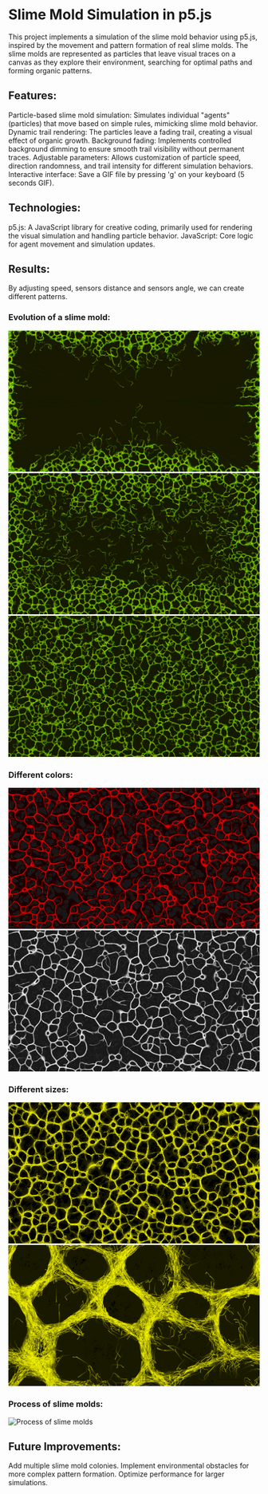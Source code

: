 # Slime Mold Simulation in p5.js
This project implements a simulation of the slime mold behavior using p5.js, inspired by the movement and pattern formation of real slime molds. The slime molds are represented as particles that leave visual traces on a canvas as they explore their environment, searching for optimal paths and forming organic patterns.

## Features:
Particle-based slime mold simulation: Simulates individual "agents" (particles) that move based on simple rules, mimicking slime mold behavior.
Dynamic trail rendering: The particles leave a fading trail, creating a visual effect of organic growth.
Background fading: Implements controlled background dimming to ensure smooth trail visibility without permanent traces.
Adjustable parameters: Allows customization of particle speed, direction randomness, and trail intensity for different simulation behaviors.
Interactive interface: Save a GIF file by pressing 'g' on your keyboard (5 seconds GIF).

## Technologies:
p5.js: A JavaScript library for creative coding, primarily used for rendering the visual simulation and handling particle behavior.
JavaScript: Core logic for agent movement and simulation updates.

## Results:
By adjusting speed, sensors distance and sensors angle, we can create different patterns.
### Evolution of a slime mold:
![Beginning state](images/beginning.png)
![Middle state](images/middle.png)
![End state](images/end.png)

### Different colors:
![Red](images/red.png)
![White](images/white.png)

### Different sizes:
![Yellow zoom out](images/smallYellow.png)
![Yellow zoom in](images/bigYellow.png)

### Process of slime molds:
![Process of slime molds](images/slimeMolds.gif)

## Future Improvements:
Add multiple slime mold colonies.
Implement environmental obstacles for more complex pattern formation.
Optimize performance for larger simulations.
